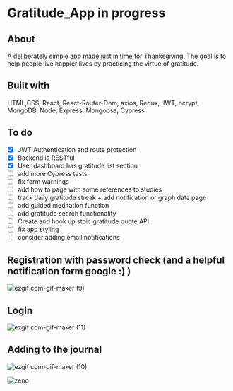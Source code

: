 # Gratitude_App in progress

## About
   A deliberately simple app made just in time for Thanksgiving. The goal is to help people live happier lives by practicing the virtue of gratitude. 
## Built with
  HTML,CSS, React, React-Router-Dom, axios, Redux, JWT, bcrypt, MongoDB, Node, Express, Mongoose, Cypress

## To do
- [X] JWT Authentication and route protection
- [X] Backend is RESTful
- [X] User dashboard has gratitude list section
- [ ] add more Cypress tests
- [ ] fix form warnings
- [ ] add how to page with some references to studies
- [ ] track daily gratitude streak + add notification or graph data page
- [ ] add guided meditation function
- [ ] add gratitude search functionality
- [ ] Create and hook up stoic gratitude quote API
- [ ] fix app styling
- [ ] consider adding email notifications

## Registration with password check (and a helpful notification form google :) )
![ezgif com-gif-maker (9)](https://user-images.githubusercontent.com/50504143/193356248-a4135d0c-f7b1-4c23-ac02-aceeb3055d38.gif)

## Login
![ezgif com-gif-maker (11)](https://user-images.githubusercontent.com/50504143/193357124-12289dfc-6d08-48ab-8d7e-90b9d71225fe.gif)


## Adding to the journal
![ezgif com-gif-maker (10)](https://user-images.githubusercontent.com/50504143/193356737-151045c4-abc1-42fb-a7b8-c1bd8c122d74.gif)

![zeno](https://user-images.githubusercontent.com/50504143/193356977-995c3578-d8c4-425d-a94a-103e60fc45c2.png)



